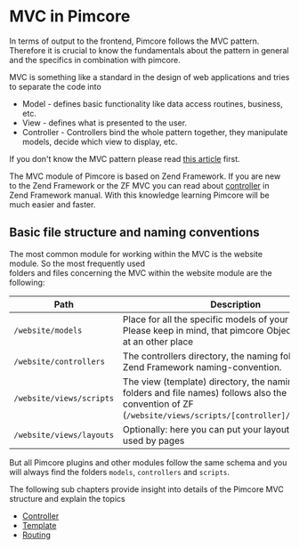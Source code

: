 # MVC in Pimcore

In terms of output to the frontend, Pimcore follows the MVC pattern. 
Therefore it is crucial to know the fundamentals about the pattern in general and 
  the specifics in combination with pimcore. 
 
 MVC is something like a standard in the design of web applications and tries
 to separate the code into 
 * Model - defines basic functionality like data access routines, business, etc. 
 * View - defines what is presented to the user.
 * Controller - Controllers bind the whole pattern together, they manipulate models, decide which view to display, etc. 

If you don't know the MVC pattern please read [this article](http://en.wikipedia.org/wiki/Model%E2%80%93view%E2%80%93controller) first.


The MVC module of Pimcore is based on Zend Framework. If you are new to the Zend Framework or the ZF MVC you can read about 
[controller](http://framework.zend.com/manual/1.12/en/zend.controller.html) in Zend Framework manual. With this 
knowledge learning Pimcore will be much easier and faster.


## Basic file structure and naming conventions

The most common module for working within the MVC is the website module. So the most frequently used  
folders and files concerning the MVC within the website module are the following:
 
| Path   |  Description |  Example
|--------|--------------|---------------------
| ```/website/models``` | Place for all the specific models of your application. Please keep in mind, that pimcore Objects are located at an other place | 
| ```/website/controllers``` | The controllers directory, the naming follows the Zend Framework naming-convention. | ```ContentController.php```
| ```/website/views/scripts``` | The view (template) directory, the naming (sub folders and file names) follows also the naming-convention of ZF (```/website/views/scripts/[controller]/[action].php```) | ```/website/views/scripts/content/view-single.php``` (if the controller above contains an action called ```viewSingleAction```) 
| ```/website/views/layouts``` | Optionally: here you can put your layouts which are used by pages | ```layout.php``` (this is the default when enabled)

But all Pimcore plugins and other modules follow the same schema and you will always find the folders ```models```, ```controllers``` and ```scripts```. 
 

The following sub chapters provide insight into details of the Pimcore MVC structure and explain the topics
 * [Controller](./00_Controller.md) 
 * [Template](./02_Template/_index.md)
 * [Routing](./04_Routing_and_URLs/_index.md) 
